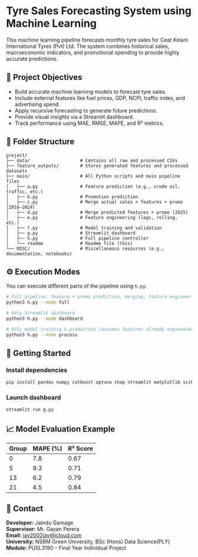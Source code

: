 # Tyre Sales Forecasting System using Machine Learning

This machine learning pipeline forecasts monthly tyre sales for Ceat Kelani International Tyres (Pvt) Ltd. The system combines historical sales, macroeconomic indicators, and promotional spending to provide highly accurate predictions.

## 🎯 Project Objectives

- Build accurate machine learning models to forecast tyre sales.
- Include external features like fuel prices, GDP, NCPI, traffic index, and advertising spend.
- Apply recursive forecasting to generate future predictions.
- Provide visual insights via a Streamlit dashboard.
- Track performance using MAE, RMSE, MAPE, and R² metrics.

## 📁 Folder Structure

```
project/
├── data/                   # Contains all raw and processed CSVs
├── feature_outputs/        # Stores generated features and processed datasets
├── main/                   # All Python scripts and main pipeline files
│   ├── a.py                # Feature prediction (e.g., crude oil, traffic, etc.)
│   ├── b.py                # Promotion prediction
│   ├── c.py                # Merge actual sales + features + promo (2016–2024)
│   ├── d.py                # Merge predicted features + promo (2025)
│   ├── e.py                # Feature engineering (lags, rolling, etc.)
│   ├── f.py                # Model training and validation
│   ├── g.py                # Streamlit dashboard
│   ├── h.py                # Full pipeline controller
│   └── readme              # Readme file (this)
└── MISC/                   # Miscellaneous resources (e.g., documentation, notebooks)
```

## ⚙️ Execution Modes

You can execute different parts of the pipeline using `h.py`:

```bash
# Full pipeline: feature + promo prediction, merging, feature engineering, model training, dashboard
python3 h.py --mode full

# Only Streamlit dashboard
python3 h.py --mode dashboard

# Only model training & prediction (assumes features already engineered)
python3 h.py --mode process
```

## 🚀 Getting Started

### Install dependencies

```bash
pip install pandas numpy catboost optuna shap streamlit matplotlib scikit-learn
```

### Launch dashboard

```bash
streamlit run g.py
```

## 📈 Model Evaluation Example

| Group | MAPE (%) | R² Score |
|-------|----------|----------|
| 0     | 7.8      | 0.67     |
| 5     | 9.3      | 0.71     |
| 13    | 6.2      | 0.79     |
| 21    | 4.5      | 0.84     |

## 📧 Contact

**Developer:** Jaindu Gamage  
**Supervisor:** Mr. Gayan Perera  
**Email:** jay2002jay@icloud.com  
**University:** NSBM Green University, BSc (Hons) Data Science(PLY)  
**Module:** PUSL3190 – Final Year Individual Project
